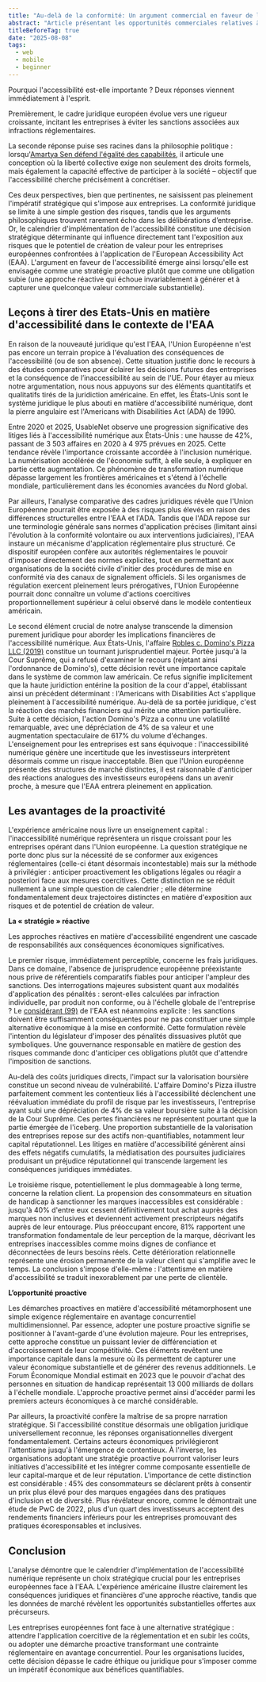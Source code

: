 ```yaml
---
title: "Au-delà de la conformité: Un argument commercial en faveur de l'accessibilité numérique dans l'Union européenne"
abstract: "Article présentant les opportunités commerciales relatives à l'accessibilité numérique"
titleBeforeTag: true
date: "2025-08-08"
tags:
  - web
  - mobile
  - beginner
---
```


Pourquoi l'accessibilité est-elle importante ? Deux réponses viennent immédiatement à l'esprit. 

Premièrement, le cadre juridique européen évolue vers une rigueur croissante, incitant les entreprises à éviter les sanctions associées aux infractions réglementaires. 

La seconde réponse puise ses racines dans la philosophie politique : lorsqu'[Amartya Sen défend l'égalité des capabilités](https://booknode.com/auteur/amartya-sen/livres), il articule une conception où la liberté collective exige non seulement des droits formels, mais également la capacité effective de participer à la société – objectif que l'accessibilité cherche précisément à concrétiser.

Ces deux perspectives, bien que pertinentes, ne saisissent pas pleinement l'impératif stratégique qui s'impose aux entreprises. La conformité juridique se limite à une simple gestion des risques, tandis que les arguments philosophiques trouvent rarement écho dans les délibérations d’entreprise. Or, le calendrier d'implémentation de l'accessibilité constitue une décision stratégique déterminante qui influence directement tant l'exposition aux risques que le potentiel de création de valeur pour les entreprises européennes confrontées à l'application de l'European Accessibility Act (EAA). 
L'argument en faveur de l'accessibilité émerge ainsi lorsqu'elle est envisagée comme une stratégie proactive plutôt que comme une obligation subie (une approche réactive qui échoue invariablement à générer et à capturer une quelconque valeur commerciale substantielle).

## Leçons à tirer des Etats-Unis en matière d'accessibilité dans le contexte de l'EAA

En raison de la nouveauté juridique qu'est l'EAA, l'Union Européenne n'est pas encore un terrain propice à l'évaluation des conséquences de l'accessibilité (ou de son absence). Cette situation justifie donc le recours à des études comparatives pour éclairer les décisions futures des entreprises et la conséquence de l’inaccessibilité au sein de l'UE. Pour étayer au mieux notre argumentation, nous nous appuyons sur des éléments quantitatifs et qualitatifs tirés de la juridiction américaine. En effet, les États-Unis sont le système juridique le plus abouti en matière d'accessibilité numérique, dont la pierre angulaire est l'Americans with Disabilities Act (ADA) de 1990.

Entre 2020 et 2025, UsableNet observe une progression significative des litiges liés à l'accessibilité numérique aux États-Unis : une hausse de 42%, passant de 3 503 affaires en 2020 à 4 975 prévues en 2025. Cette tendance révèle l'importance croissante accordée à l'inclusion numérique. La numérisation accélérée de l'économie suffit, à elle seule, à expliquer en partie cette augmentation. Ce phénomène de transformation numérique dépasse largement les frontières américaines et s'étend à l'échelle mondiale, particulièrement dans les économies avancées du Nord global.

Par ailleurs, l'analyse comparative des cadres juridiques révèle que l'Union Européenne pourrait être exposée à des risques plus élevés en raison des différences structurelles entre l'EAA et l'ADA. Tandis que l'ADA repose sur une terminologie générale sans normes d'application précises (limitant ainsi l'évolution à la conformité volontaire ou aux interventions judiciaires), l'EAA instaure un mécanisme d'application réglementaire plus structuré. Ce dispositif européen confère aux autorités réglementaires le pouvoir d'imposer directement des normes explicites, tout en permettant aux organisations de la société civile d'initier des procédures de mise en conformité via des canaux de signalement officiels. Si les organismes de régulation exercent pleinement leurs prérogatives, l'Union Européenne pourrait donc connaître un volume d'actions coercitives proportionnellement supérieur à celui observé dans le modèle contentieux américain.

Le second élément crucial de notre analyse transcende la dimension purement juridique pour aborder les implications financières de l'accessibilité numérique. Aux États-Unis, l'affaire [Robles c. Domino's Pizza LLC (2019)](https://law.justia.com/cases/federal/appellate-courts/ca9/17-55504/17-55504-2019-01-15.html) constitue un tournant jurisprudentiel majeur. 
Portée jusqu'à la Cour Suprême, qui a refusé d'examiner le recours (rejetant ainsi l'ordonnance de Domino's), cette décision revêt une importance capitale dans le système de common law américain. Ce refus signifie implicitement que la haute juridiction entérine la position de la cour d'appel, établissant ainsi un précédent déterminant : l'Americans with Disabilities Act s'applique pleinement à l'accessibilité numérique. 
Au-delà de sa portée juridique, c'est la réaction des marchés financiers qui mérite une attention particulière. Suite à cette décision, l'action Domino's Pizza a connu une volatilité remarquable, avec une dépréciation de 4% de sa valeur et une augmentation spectaculaire de 617% du volume d'échanges. 
L'enseignement pour les entreprises est sans équivoque : l'inaccessibilité numérique génère une incertitude que les investisseurs interprètent désormais comme un risque inacceptable. Bien que l'Union européenne présente des structures de marché distinctes, il est raisonnable d'anticiper des réactions analogues des investisseurs européens dans un avenir proche, à mesure que l'EAA entrera pleinement en application.

## Les avantages de la proactivité

L'expérience américaine nous livre un enseignement capital : l'inaccessibilité numérique représentera un risque croissant pour les entreprises opérant dans l'Union européenne. La question stratégique ne porte donc plus sur la nécessité de se conformer aux exigences réglementaires (celle-ci étant désormais incontestable) mais sur la méthode à privilégier : anticiper proactivement les obligations légales ou réagir a posteriori face aux mesures coercitives. 
Cette distinction ne se réduit nullement à une simple question de calendrier ; elle détermine fondamentalement deux trajectoires distinctes en matière d'exposition aux risques et de potentiel de création de valeur. 

**La « stratégie » réactive**

Les approches réactives en matière d'accessibilité engendrent une cascade de responsabilités aux conséquences économiques significatives. 

Le premier risque, immédiatement perceptible, concerne les frais juridiques. Dans ce domaine, l'absence de jurisprudence européenne préexistante nous prive de référentiels comparatifs fiables pour anticiper l'ampleur des sanctions. Des interrogations majeures subsistent quant aux modalités d'application des pénalités : seront-elles calculées par infraction individuelle, par produit non conforme, ou à l'échelle globale de l'entreprise ? Le [considérant (99)](https://eur-lex.europa.eu/legal-content/FR/TXT/HTML/?uri=CELEX:32019L0882#rct_99) de l'EAA est néanmoins explicite : les sanctions doivent être suffisamment conséquentes pour ne pas constituer une simple alternative économique à la mise en conformité. Cette formulation révèle l'intention du législateur d'imposer des pénalités dissuasives plutôt que symboliques. Une gouvernance responsable en matière de gestion des risques commande donc d'anticiper ces obligations plutôt que d'attendre l'imposition de sanctions.

Au-delà des coûts juridiques directs, l'impact sur la valorisation boursière constitue un second niveau de vulnérabilité. L'affaire Domino's Pizza illustre parfaitement comment les contentieux liés à l'accessibilité déclenchent une réévaluation immédiate du profil de risque par les investisseurs, l'entreprise ayant subi une dépréciation de 4% de sa valeur boursière suite à la décision de la Cour Suprême. Ces pertes financières ne représentent pourtant que la partie émergée de l'iceberg. Une proportion substantielle de la valorisation des entreprises repose sur des actifs non-quantifiables, notamment leur capital réputationnel. Les litiges en matière d'accessibilité génèrent ainsi des effets négatifs cumulatifs, la médiatisation des poursuites judiciaires produisant un préjudice réputationnel qui transcende largement les conséquences juridiques immédiates.

Le troisième risque, potentiellement le plus dommageable à long terme, concerne la relation client. La propension des consommateurs en situation de handicap à sanctionner les marques inaccessibles est considérable : jusqu'à 40% d'entre eux cessent définitivement tout achat auprès des marques non inclusives et deviennent activement prescripteurs négatifs auprès de leur entourage. Plus préoccupant encore, 81% rapportent une transformation fondamentale de leur perception de la marque, décrivant les entreprises inaccessibles comme moins dignes de confiance et déconnectées de leurs besoins réels. Cette détérioration relationnelle représente une érosion permanente de la valeur client qui s'amplifie avec le temps. La conclusion s'impose d'elle-même : l'attentisme en matière d'accessibilité se traduit inexorablement par une perte de clientèle.

**L’opportunité proactive**

Les démarches proactives en matière d'accessibilité métamorphosent une simple exigence réglementaire en avantage concurrentiel multidimensionnel. Par essence, adopter une posture proactive signifie se positionner à l'avant-garde d'une évolution majeure. Pour les entreprises, cette approche constitue un puissant levier de différenciation et d'accroissement de leur compétitivité. Ces éléments revêtent une importance capitale dans la mesure où ils permettent de capturer une valeur économique substantielle et de générer des revenus additionnels. Le Forum Économique Mondial estimait en 2023 que le pouvoir d'achat des personnes en situation de handicap représentait 13 000 milliards de dollars à l'échelle mondiale. L'approche proactive permet ainsi d'accéder parmi les premiers acteurs économiques à ce marché considérable.

Par ailleurs, la proactivité confère la maîtrise de sa propre narration stratégique. Si l'accessibilité constitue désormais une obligation juridique universellement reconnue, les réponses organisationnelles divergent fondamentalement. Certains acteurs économiques privilégieront l'attentisme jusqu'à l'émergence de contentieux.
À l'inverse, les organisations adoptant une stratégie proactive pourront valoriser leurs initiatives d'accessibilité et les intégrer comme composante essentielle de leur capital-marque et de leur réputation.
L'importance de cette distinction est considérable : 45% des consommateurs se déclarent prêts à consentir un prix plus élevé pour des marques engagées dans des pratiques d'inclusion et de diversité. Plus révélateur encore, comme le démontrait une étude de PwC de 2022, plus d'un quart des investisseurs acceptent des rendements financiers inférieurs pour les entreprises promouvant des pratiques écoresponsables et inclusives.

## Conclusion

L'analyse démontre que le calendrier d'implémentation de l'accessibilité numérique représente un choix stratégique crucial pour les entreprises européennes face à l'EAA. L'expérience américaine illustre clairement les conséquences juridiques et financières d'une approche réactive, tandis que les données de marché révèlent les opportunités substantielles offertes aux précurseurs.

Les entreprises européennes font face à une alternative stratégique : attendre l'application coercitive de la réglementation et en subir les coûts, ou adopter une démarche proactive transformant une contrainte réglementaire en avantage concurrentiel. Pour les organisations lucides, cette décision dépasse le cadre éthique ou juridique pour s'imposer comme un impératif économique aux bénéfices quantifiables.